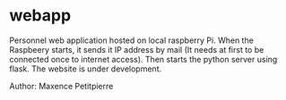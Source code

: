 # webapp
Personnel web application hosted on local raspberry Pi. 
When the Raspbeery starts, it sends it IP address by mail (It needs at first to be connected once to internet access).
Then starts the python server using flask. 
The website is under development.

Author: Maxence Petitpierre
